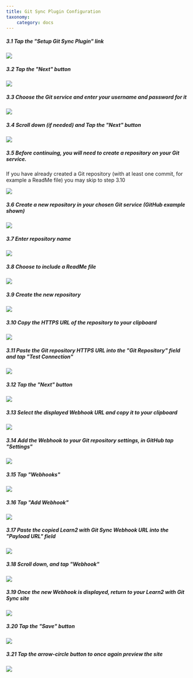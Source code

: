 ```yaml
---
title: Git Sync Plugin Configuration
taxonomy:
    category: docs
---
```


##### 3.1 Tap the "Setup Git Sync Plugin" link

![](../../images/grav-learn2-with-git-sync---install-and-configure-on-reclaim-hosting/tap-the--setup-git-sync-plugin--link.png)

##### 3.2 Tap the "Next" button

![](../../images/grav-learn2-with-git-sync---install-and-configure-on-reclaim-hosting/tap-the--next--button.png)

##### 3.3 Choose the Git service and enter your username and password for it

![](../../images/grav-learn2-with-git-sync---install-and-configure-on-reclaim-hosting/choose-the-git-service-and-enter-your-username-and-password-for-it.png)

##### 3.4 Scroll down (if needed) and Tap the "Next" button

![](../../images/grav-learn2-with-git-sync---install-and-configure-on-reclaim-hosting/scroll-down--if-needed--and-tap-the--next--button.png)

##### 3.5 Before continuing, you will need to create a repository on your Git service.

If you have already created a Git repository (with at least one commit, for example a ReadMe file) you may skip to step 3.10


![](../../images/grav-learn2-with-git-sync---install-and-configure-on-reclaim-hosting/before-continuing--you-will-need-to-create-a-repository-on-your-git-service.png)

##### 3.6 Create a new repository in your chosen Git service (GitHub example shown)

![](../../images/grav-learn2-with-git-sync---install-and-configure-on-reclaim-hosting/create-a-new-repository-in-your-chosen-git-service--github-example-shown-.png)

##### 3.7 Enter repository name

![](../../images/grav-learn2-with-git-sync---install-and-configure-on-reclaim-hosting/enter-repository-name.png)

##### 3.8 Choose to include a ReadMe file

![](../../images/grav-learn2-with-git-sync---install-and-configure-on-reclaim-hosting/choose-to-include-a-readme-file.png)

##### 3.9 Create the new repository

![](../../images/grav-learn2-with-git-sync---install-and-configure-on-reclaim-hosting/create-the-new-repository.png)

##### 3.10 Copy the HTTPS URL of the repository to your clipboard

![](../../images/grav-learn2-with-git-sync---install-and-configure-on-reclaim-hosting/copy-the-https-url-of-the-repository-to-your-clipboard.png)

##### 3.11 Paste the Git repository HTTPS URL into the "Git Repository" field and tap "Test Connection"

![](../../images/grav-learn2-with-git-sync---install-and-configure-on-reclaim-hosting/paste-the-git-repository-https-url-into-the--git-repository--field-and-tap--test-connection-.png)

##### 3.12 Tap the "Next" button

![](../../images/grav-learn2-with-git-sync---install-and-configure-on-reclaim-hosting/tap-the--next--button.png)

##### 3.13 Select the displayed Webhook URL and copy it to your clipboard

![](../../images/grav-learn2-with-git-sync---install-and-configure-on-reclaim-hosting/select-the-displayed-webhook-url-and-copy-it-to-your-clipboard.png)

##### 3.14 Add the Webhook to your Git repository settings, in GitHub tap "Settings"

![](../../images/grav-learn2-with-git-sync---install-and-configure-on-reclaim-hosting/add-the-webhook-to-your-git-repository-settings--in-github-tap--settings-.png)

##### 3.15 Tap "Webhooks"

![](../../images/grav-learn2-with-git-sync---install-and-configure-on-reclaim-hosting/tap--webhooks-.png)

##### 3.16 Tap "Add Webhook"

![](../../images/grav-learn2-with-git-sync---install-and-configure-on-reclaim-hosting/tap--add-webhook-.png)

##### 3.17 Paste the copied Learn2 with Git Sync Webhook URL into the "Payload URL" field

![](../../images/grav-learn2-with-git-sync---install-and-configure-on-reclaim-hosting/paste-the-copied-learn2-with-git-sync-webhook-url-into-the--payload-url--field.png)

##### 3.18 Scroll down, and tap "Webhook"

![](../../images/grav-learn2-with-git-sync---install-and-configure-on-reclaim-hosting/scroll-down--and-tap--webhook-.png)

##### 3.19 Once the new Webhook is displayed, return to your Learn2 with Git Sync site

![](../../images/grav-learn2-with-git-sync---install-and-configure-on-reclaim-hosting/once-the-new-webhook-is-displayed--return-to-your-learn2-with-git-sync-site.png)

##### 3.20 Tap the "Save" button

![](../../images/grav-learn2-with-git-sync---install-and-configure-on-reclaim-hosting/tap-the--save--button.png)

##### 3.21 Tap the arrow-circle button to once again preview the site

![](../../images/grav-learn2-with-git-sync---install-and-configure-on-reclaim-hosting/tap-the-arrow-circle-button-to-once-again-preview-the-site.png)
